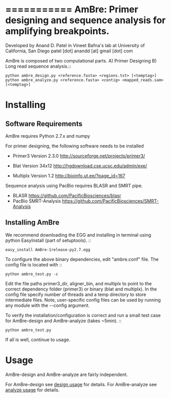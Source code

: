 ===========
AmBre: Primer designing and sequence analysis for amplifying breakpoints.
===========

Developed by Anand D. Patel in Vineet Bafna's lab at University of California, San Diego
patel [dot] anandd [at] gmail [dot] com

AmBre is composed of two computational parts. A) Primer Designing
B) Long read sequence analysis.::

    python ambre_design.py <reference.fasta> <regions.txt> [<temptag>]
    python ambre_analyze.py <reference.fasta> <contig> <mapped_reads.sam> [<temptag>]


Installing
=========

Software Requirements
-------------

AmBre requires Python 2.7.x and numpy

For primer designing, the following software needs to be installed

* Primer3 Version 2.3.0 http://sourceforge.net/projects/primer3/

* Blat Version 34x12 http://hgdownload.cse.ucsc.edu/admin/exe/

* Multiplx Version 1.2 http://bioinfo.ut.ee/?page_id=167

Sequence analysis using PacBio requires BLASR and SMRT pipe.
* BLASR https://github.com/PacificBiosciences/blasr
* PacBio SMRT-Analysis https://github.com/PacificBiosciences/SMRT-Analysis

Installing AmBre
-------------

We recommend downloading the EGG and installing in terminal
 using python EasyInstall (part of setuptools). ::
	
	easy_install AmBre-1release-py2.7.egg

To configure the above binary dependencies, edit "ambre.conf" file. The config file
is located with ::

	python ambre_test.py -c

Edit the file paths primer3_dir, aligner_bin, and multiplx to point to the correct
dependency folder (primer3) or binary (blat and multiplx). In the config
file specify number of threads and a temp directory to store intermediate files.
 Note, user-specific  config files can be used by running any module with the --config argument. 
 
To verify the installation/configuration is correct and
 run a small test case for AmBre-design and AmBre-analyze (takes ~5min). ::

	python ambre_test.py
	
If all is well, continue to usage.

Usage
=========

AmBre-design and AmBre-analyze are fairly independent.

For AmBre-design see [design usage](USEAGE-DESIGN.md) for details.
For AmBre-analyze see [analyze usage](USEAGE-ANALYZE.md) for details.

